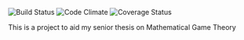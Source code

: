 ![Build Status](https://codeship.com/projects/<YOUR_PROJECT_UUID>/status?branch=master)
![Code Climate](https://codeclimate.com/github/<YOUR_GITHUB_USERNAME>/experimental_economics_project.png)
![Coverage Status](https://coveralls.io/repos/<YOUR_GITHUB_USERNAME>/experimental_economics_project/badge.png)


This is a project to aid my senior thesis on Mathematical Game Theory
